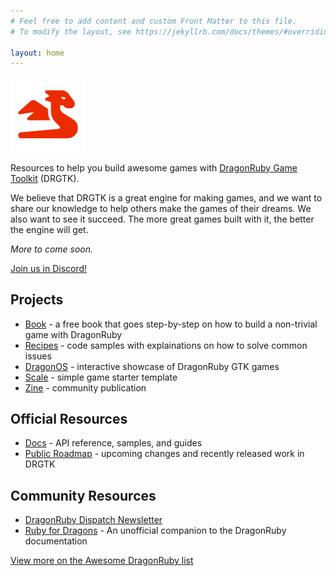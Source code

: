 ```yaml
---
# Feel free to add content and custom Front Matter to this file.
# To modify the layout, see https://jekyllrb.com/docs/themes/#overriding-theme-defaults

layout: home
---
```


<img alt="icon of a red dragon" src="/red-logo.png" style="width: 120px">

Resources to help you build awesome games with [DragonRuby Game Toolkit](https://dragonruby.org/toolkit/game) (DRGTK).

We believe that DRGTK is a great engine for making games, and we want to share our knowledge to help others make the games of their dreams. We also want to see it succeed. The more great games built with it, the better the engine will get.

_More to come soon._

[Join us in Discord!](https://discord.dragonruby.org)

## Projects

- [Book](https://book.dragonriders.community) - a free book that goes step-by-step on how to build a non-trivial game with DragonRuby
- [Recipes](/recipes) - code samples with explainations on how to solve common issues
- [DragonOS](https://dragonridersunite.itch.io/dragon-os) - interactive showcase of DragonRuby GTK games
- [Scale](https://github.com/dragonRidersUnite/scale) - simple game starter template
- [Zine](/zine) - community publication

## Official Resources

- [Docs](https://docs.dragonruby.org) - API reference, samples, and guides
- [Public Roadmap](https://trello.com/b/lx2oPd6h/public-board) - upcoming changes and recently released work in DRGTK

## Community Resources

- [DragonRuby Dispatch Newsletter](http://dragonrubydispatch.com)
- [Ruby for Dragons](https://ejectdrive.com/Ruby_for_Dragons/) - An unofficial companion to the DragonRuby documentation

[View more on the Awesome DragonRuby list](https://awesome-dragonruby.github.io/awesome-dragonruby/)
